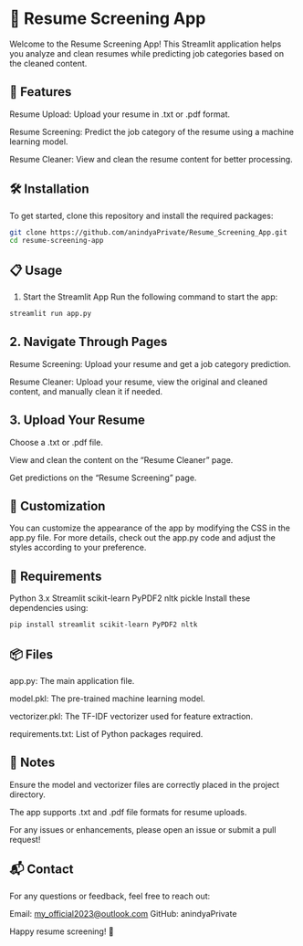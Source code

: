 # 📄 Resume Screening App
Welcome to the Resume Screening App! This Streamlit application helps you analyze and clean resumes while predicting job categories based on the cleaned content.

## 🚀 Features
Resume Upload: Upload your resume in .txt or .pdf format.

Resume Screening: Predict the job category of the resume using a machine learning model.

Resume Cleaner: View and clean the resume content for better processing.
## 🛠️ Installation
To get started, clone this repository and install the required packages:
~~~bash
git clone https://github.com/anindyaPrivate/Resume_Screening_App.git
cd resume-screening-app
~~~
## 📋 Usage
1. Start the Streamlit App
Run the following command to start the app:
~~~bash
streamlit run app.py
~~~
## 2. Navigate Through Pages

Resume Screening: Upload your resume and get a job category prediction.

Resume Cleaner: Upload your resume, view the original and cleaned content, and manually clean it if needed.

## 3. Upload Your Resume

Choose a .txt or .pdf file.

View and clean the content on the “Resume Cleaner” page.

Get predictions on the “Resume Screening” page.

## 🎨 Customization
You can customize the appearance of the app by modifying the CSS in the app.py file. For more details, check out the app.py code and adjust the styles according to your preference.

## 🔧 Requirements
Python 3.x
Streamlit
scikit-learn
PyPDF2
nltk
pickle
Install these dependencies using:
```bash
pip install streamlit scikit-learn PyPDF2 nltk
```
## 📦 Files

app.py: The main application file.

model.pkl: The pre-trained machine learning model.

vectorizer.pkl: The TF-IDF vectorizer used for feature extraction.

requirements.txt: List of Python packages required.
## 📝 Notes

Ensure the model and vectorizer files are correctly placed in the project directory.


The app supports .txt and .pdf file formats for resume uploads.

For any issues or enhancements, please open an issue or submit a pull request!

## 📬 Contact
For any questions or feedback, feel free to reach out:

Email: my_official2023@outlook.com
GitHub: anindyaPrivate

Happy resume screening! 🎉
